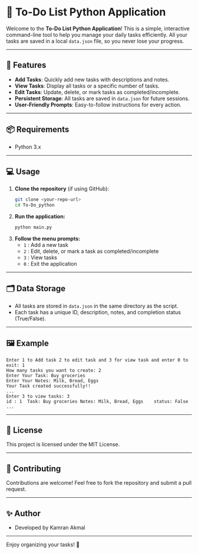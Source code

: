 # 📝 To-Do List Python Application

Welcome to the **To-Do List Python Application**! This is a simple, interactive command-line tool to help you manage your daily tasks efficiently. All your tasks are saved in a local `data.json` file, so you never lose your progress.

---

## 🚀 Features

- **Add Tasks**: Quickly add new tasks with descriptions and notes.
- **View Tasks**: Display all tasks or a specific number of tasks.
- **Edit Tasks**: Update, delete, or mark tasks as completed/incomplete.
- **Persistent Storage**: All tasks are saved in `data.json` for future sessions.
- **User-Friendly Prompts**: Easy-to-follow instructions for every action.

---

## 📦 Requirements

- Python 3.x

---

## 💻 Usage

1. **Clone the repository** (if using GitHub):
   ```sh
   git clone <your-repo-url>
   cd To-Do_python
   ```
2. **Run the application:**
   ```sh
   python main.py
   ```
3. **Follow the menu prompts:**
   - `1` : Add a new task
   - `2` : Edit, delete, or mark a task as completed/incomplete
   - `3` : View tasks
   - `0` : Exit the application

---

## 🗂️ Data Storage

- All tasks are stored in `data.json` in the same directory as the script.
- Each task has a unique ID, description, notes, and completion status (True/False).

---

## 🖼️ Example

```
Enter 1 to Add task 2 to edit task and 3 for view task and enter 0 to exit: 1
How many tasks you want to create: 2
Enter Your Task: Buy groceries
Enter Your Notes: Milk, Bread, Eggs
Your Task created successfully!!
...
Enter 3 to view tasks: 3
id : 1	Task: Buy groceries	Notes: Milk, Bread, Eggs	status: False
...
```

---

## 📄 License

This project is licensed under the MIT License.

---

## 🙌 Contributing

Contributions are welcome! Feel free to fork the repository and submit a pull request.

---

## ✨ Author

- Developed by Kamran Akmal

---

Enjoy organizing your tasks! 🎉